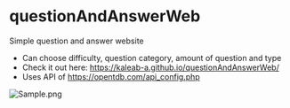 # questionAndAnswerWeb
Simple question and answer website
  - Can choose difficulty, question category, amount of question and type
  - Check it out here: https://kaleab-a.github.io/questionAndAnswerWeb/
  - Uses API of https://opentdb.com/api_config.php

![Sample.png](https://i.ibb.co/pzRXsKF/sample.png)
